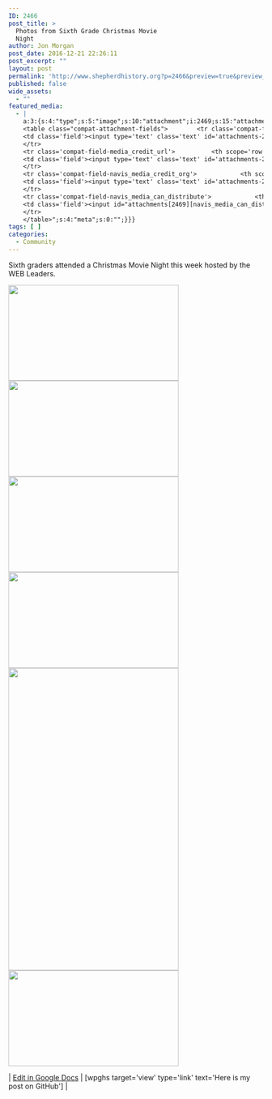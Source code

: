 ```yaml
---
ID: 2466
post_title: >
  Photos from Sixth Grade Christmas Movie
  Night
author: Jon Morgan
post_date: 2016-12-21 22:26:11
post_excerpt: ""
layout: post
permalink: 'http://www.shepherdhistory.org?p=2466&preview=true&preview_id=2466'
published: false
wide_assets:
  - ""
featured_media:
  - |
    a:3:{s:4:"type";s:5:"image";s:10:"attachment";i:2469;s:15:"attachment_data";a:33:{s:2:"id";i:2469;s:5:"title";s:32:"upload_12_21_2016_at_10_19_53_PM";s:8:"filename";s:36:"upload_12_21_2016_at_10_19_53_PM.png";s:3:"url";s:94:"http://www.shepherdhistory.org/wp-content/uploads/2016/12/upload_12_21_2016_at_10_19_53_PM.png";s:4:"link";s:50:"http://www.shepherdhistory.org/?attachment_id=2469";s:3:"alt";s:0:"";s:6:"author";s:1:"1";s:11:"description";s:0:"";s:7:"caption";s:0:"";s:4:"name";s:32:"upload_12_21_2016_at_10_19_53_pm";s:6:"status";s:7:"inherit";s:10:"uploadedTo";i:2466;s:4:"date";i:1482377384000;s:8:"modified";i:1482377384000;s:9:"menuOrder";i:0;s:4:"mime";s:9:"image/png";s:4:"type";s:5:"image";s:7:"subtype";s:3:"png";s:4:"icon";s:67:"http://www.shepherdhistory.org/wp-includes/images/media/default.png";s:13:"dateFormatted";s:17:"December 21, 2016";s:6:"nonces";a:3:{s:6:"update";s:10:"a05a32935a";s:6:"delete";s:10:"6d3714507e";s:4:"edit";s:10:"160d01297a";}s:8:"editLink";s:70:"http://www.shepherdhistory.org/wp-admin/post.php?post=2469&action=edit";s:4:"meta";b:0;s:10:"authorName";s:10:"Jon Morgan";s:14:"uploadedToLink";s:70:"http://www.shepherdhistory.org/wp-admin/post.php?post=2466&action=edit";s:15:"uploadedToTitle";s:45:"Photos from Sixth Grade Christmas Movie Night";s:15:"filesizeInBytes";i:855945;s:21:"filesizeHumanReadable";s:6:"836 KB";s:6:"height";i:540;s:5:"width";i:960;s:11:"orientation";s:9:"landscape";s:5:"sizes";a:4:{s:9:"thumbnail";a:4:{s:6:"height";i:140;s:5:"width";i:140;s:3:"url";s:102:"http://www.shepherdhistory.org/wp-content/uploads/2016/12/upload_12_21_2016_at_10_19_53_PM-140x140.png";s:11:"orientation";s:9:"landscape";}s:6:"medium";a:4:{s:6:"height";i:189;s:5:"width";i:336;s:3:"url";s:102:"http://www.shepherdhistory.org/wp-content/uploads/2016/12/upload_12_21_2016_at_10_19_53_PM-336x189.png";s:11:"orientation";s:9:"landscape";}s:5:"large";a:4:{s:6:"height";i:434;s:5:"width";i:771;s:3:"url";s:102:"http://www.shepherdhistory.org/wp-content/uploads/2016/12/upload_12_21_2016_at_10_19_53_PM-771x434.png";s:11:"orientation";s:9:"landscape";}s:4:"full";a:4:{s:3:"url";s:94:"http://www.shepherdhistory.org/wp-content/uploads/2016/12/upload_12_21_2016_at_10_19_53_PM.png";s:6:"height";i:540;s:5:"width";i:960;s:11:"orientation";s:9:"landscape";}}s:6:"compat";a:2:{s:4:"item";s:1723:"<input type="hidden" name="attachments[2469][menu_order]" value="0" /><p class="media-types media-types-required-info">Required fields are marked <span class="required">*</span></p>
    <table class="compat-attachment-fields">		<tr class='compat-field-media_credit'>			<th scope='row' class='label'><label for='attachments-2469-media_credit'><span class='alignleft'>Credit</span><br class='clear' /></label></th>
    <td class='field'><input type='text' class='text' id='attachments-2469-media_credit' name='attachments[2469][media_credit]' value=''  /></td>
    </tr>
    <tr class='compat-field-media_credit_url'>			<th scope='row' class='label'><label for='attachments-2469-media_credit_url'><span class='alignleft'>Credit URL</span><br class='clear' /></label></th>
    <td class='field'><input type='text' class='text' id='attachments-2469-media_credit_url' name='attachments[2469][media_credit_url]' value=''  /></td>
    </tr>
    <tr class='compat-field-navis_media_credit_org'>			<th scope='row' class='label'><label for='attachments-2469-navis_media_credit_org'><span class='alignleft'>Organization</span><br class='clear' /></label></th>
    <td class='field'><input type='text' class='text' id='attachments-2469-navis_media_credit_org' name='attachments[2469][navis_media_credit_org]' value=''  /></td>
    </tr>
    <tr class='compat-field-navis_media_can_distribute'>			<th scope='row' class='label'><label for='attachments-2469-navis_media_can_distribute'><span class='alignleft'>Can<br />distribute?</span><br class='clear' /></label></th>
    <td class='field'><input id="attachments[2469][navis_media_can_distribute]" name="attachments[2469][navis_media_can_distribute]" type="checkbox" value="1"  /></td>
    </tr>
    </table>";s:4:"meta";s:0:"";}}}
tags: [ ]
categories:
  - Community
---
```

Sixth graders attended a Christmas Movie Night this week hosted by the WEB Leaders.

<img src="http://www.shepherdhistory.org/wp-content/uploads/2016/12/upload_12_21_2016_at_10_19_09_PM-336x189.png" alt="" width="336" height="189" class="alignnone size-medium wp-image-2473" />

<img src="http://www.shepherdhistory.org/wp-content/uploads/2016/12/upload_12_21_2016_at_10_20_34_PM-336x189.png" alt="" width="336" height="189" class="alignnone size-medium wp-image-2467" />

<img src="http://www.shepherdhistory.org/wp-content/uploads/2016/12/upload_12_21_2016_at_10_20_22_PM-336x189.png" alt="" width="336" height="189" class="alignnone size-medium wp-image-2472" />

<img src="http://www.shepherdhistory.org/wp-content/uploads/2016/12/upload_12_21_2016_at_10_20_22_PM-1-336x189.png" alt="" width="336" height="189" class="alignnone size-medium wp-image-2471" />

<img src="http://www.shepherdhistory.org/wp-content/uploads/2016/12/upload_12_21_2016_at_10_20_00_PM-336x597.png" alt="" width="336" height="597" class="alignnone size-medium wp-image-2470" />

<img src="http://www.shepherdhistory.org/wp-content/uploads/2016/12/upload_12_21_2016_at_10_19_43_PM-336x189.png" alt="" width="336" height="189" class="alignnone size-medium wp-image-2468" />

| [Edit in Google Docs](https://docs.google.com/document/d/15-WNqgH2VZRMB4p5O9YOOAn8wDc9-6lJip4LkfOcTBg/edit?usp=sharing) | [wpghs target='view' type='link' text='Here is my post on GitHub'] |
